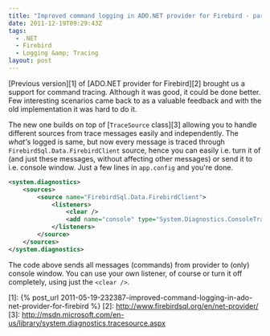 ```yaml
---
title: "Improved command logging in ADO.NET provider for Firebird - part 2"
date: 2011-12-19T09:29:43Z
tags:
  - .NET
  - Firebird
  - Logging &amp; Tracing
layout: post
---
```

[Previous version][1] of [ADO.NET provider for Firebird][2] brought us a support for command tracing. Although it was good, it could be done better. Few interesting scenarios came back to as a valuable feedback and with the old implementation it was hard to do it.

The new one builds on top of [`TraceSource` class][3] allowing you to handle different sources from trace messages easily and independently. The _what's_ logged is same, but now every message is traced through `FirebirdSql.Data.FirebirdClient` source, hence you can easily i.e. turn it of (and just these messages, without affecting other messages) or send it to i.e. console window. Just a few lines in `app.config` and you're done.

```xml
<system.diagnostics>
	<sources>
		<source name="FirebirdSql.Data.FirebirdClient">
			<listeners>
				<clear />
				<add name="console" type="System.Diagnostics.ConsoleTraceListener"/>
			</listeners>
		</source>
	</sources>
</system.diagnostics>
```

The code above sends all messages (commands) from provider to (only) console window. You can use your own listener, of course or turn it off completely, using just the `<clear />`.

[1]: {% post_url 2011-05-19-232387-improved-command-logging-in-ado-net-provider-for-firebird %}
[2]: http://www.firebirdsql.org/en/net-provider/
[3]: http://msdn.microsoft.com/en-us/library/system.diagnostics.tracesource.aspx